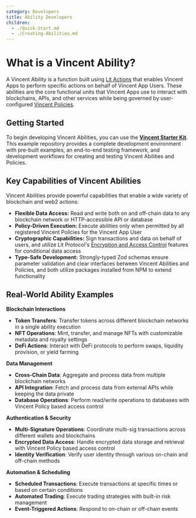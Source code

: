 ```yaml
---
category: Developers
title: Ability Developers
children:
  - ./Quick-Start.md
  - ./Creating-Abilities.md
---
```


# What is a Vincent Ability?

A Vincent Ability is a function built using [Lit Actions](https://developer.litprotocol.com/sdk/serverless-signing/overview) that enables Vincent Apps to perform specific actions on behalf of Vincent App Users. These abilities are the core functional units that Vincent Apps use to interact with blockchains, APIs, and other services while being governed by user-configured [Vincent Policies](../Policy-Developers/Getting-Started.md).

## Getting Started

To begin developing Vincent Abilities, you can use the **[Vincent Starter Kit](https://github.com/LIT-Protocol/vincent-starter-kit/tree/main)**. This example repository provides a complete development environment with pre-built examples, an end-to-end testing framework, and development workflows for creating and testing Vincent Abilities and Policies.

## Key Capabilities of Vincent Abilities

Vincent Abilities provide powerful capabilities that enable a wide variety of blockchain and web2 actions:

- **Flexible Data Access:** Read and write both on and off-chain data to any blockchain network or HTTP-accessible API or database
- **Policy-Driven Execution:** Execute abilities only when permitted by all registered Vincent Policies for the Vincent App User
- **Cryptographic Capabilities:** Sign transactions and data on behalf of users, and utilize Lit Protocol's [Encryption and Access Control](https://developer.litprotocol.com/sdk/access-control/intro) features for conditional data access
- **Type-Safe Development:** Strongly-typed Zod schemas ensure parameter validation and clear interfaces between Vincent Abilities and Policies, and both utilize packages installed from NPM to extend functionality

## Real-World Ability Examples

**Blockchain Interactions**

- **Token Transfers**: Transfer tokens across different blockchain networks in a single ability execution
- **NFT Operations**: Mint, transfer, and manage NFTs with customizable metadata and royalty settings
- **DeFi Actions**: Interact with DeFi protocols to perform swaps, liquidity provision, or yield farming

**Data Management**

- **Cross-Chain Data**: Aggregate and process data from multiple blockchain networks
- **API Integration**: Fetch and process data from external APIs while keeping the data private
- **Database Operations**: Perform read/write operations to databases with Vincent Policy based access control

**Authentication & Security**

- **Multi-Signature Operations**: Coordinate multi-sig transactions across different wallets and blockchains
- **Encrypted Data Access**: Handle encrypted data storage and retrieval with Vincent Policy based access control
- **Identity Verification**: Verify user identity through various on-chain and off-chain methods

**Automation & Scheduling**

- **Scheduled Transactions**: Execute transactions at specific times or based on certain conditions
- **Automated Trading**: Execute trading strategies with built-in risk management
- **Event-Triggered Actions**: Respond to on-chain or off-chain events
